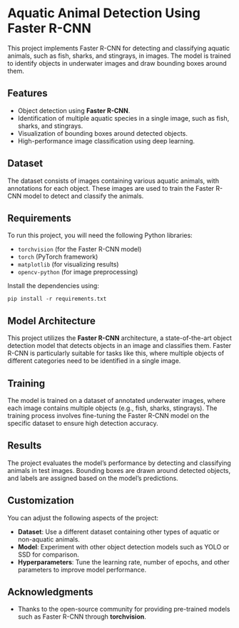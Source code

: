 <h1>Aquatic Animal Detection Using Faster R-CNN</h1>

<p>This project implements Faster R-CNN for detecting and classifying aquatic animals, such as fish, sharks, and stingrays, in images. The model is trained to identify objects in underwater images and draw bounding boxes around them.</p>

<h2>Features</h2>

<ul>
  <li>Object detection using <strong>Faster R-CNN</strong>.</li>
  <li>Identification of multiple aquatic species in a single image, such as fish, sharks, and stingrays.</li>
  <li>Visualization of bounding boxes around detected objects.</li>
  <li>High-performance image classification using deep learning.</li>
</ul>

<h2>Dataset</h2>

<p>The dataset consists of images containing various aquatic animals, with annotations for each object. These images are used to train the Faster R-CNN model to detect and classify the animals.</p>

<h2>Requirements</h2>

<p>To run this project, you will need the following Python libraries:</p>

<ul>
  <li><code>torchvision</code> (for the Faster R-CNN model)</li>
  <li><code>torch</code> (PyTorch framework)</li>
  <li><code>matplotlib</code> (for visualizing results)</li>
  <li><code>opencv-python</code> (for image preprocessing)</li>
</ul>

<p>Install the dependencies using:</p>

<pre><code>pip install -r requirements.txt
</code></pre>

<h2>Model Architecture</h2>

<p>This project utilizes the <strong>Faster R-CNN</strong> architecture, a state-of-the-art object detection model that detects objects in an image and classifies them. Faster R-CNN is particularly suitable for tasks like this, where multiple objects of different categories need to be identified in a single image.</p>

<h2>Training</h2>

<p>The model is trained on a dataset of annotated underwater images, where each image contains multiple objects (e.g., fish, sharks, stingrays). The training process involves fine-tuning the Faster R-CNN model on the specific dataset to ensure high detection accuracy.</p>

<h2>Results</h2>

<p>The project evaluates the model’s performance by detecting and classifying animals in test images. Bounding boxes are drawn around detected objects, and labels are assigned based on the model’s predictions.</p>

<h2>Customization</h2>

<p>You can adjust the following aspects of the project:</p>

<ul>
  <li><strong>Dataset</strong>: Use a different dataset containing other types of aquatic or non-aquatic animals.</li>
  <li><strong>Model</strong>: Experiment with other object detection models such as YOLO or SSD for comparison.</li>
  <li><strong>Hyperparameters</strong>: Tune the learning rate, number of epochs, and other parameters to improve model performance.</li>
</ul>

<h2>Acknowledgments</h2>

<ul>
  <li>Thanks to the open-source community for providing pre-trained models such as Faster R-CNN through <strong>torchvision</strong>.</li>
</ul>

